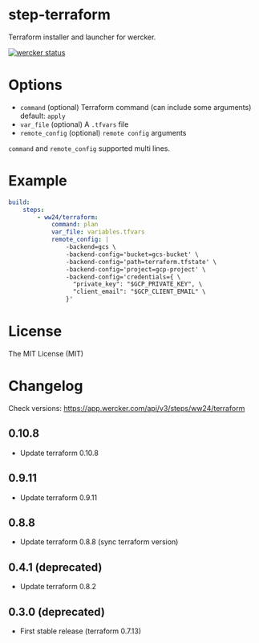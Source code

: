 # step-terraform

Terraform installer and launcher for wercker.

[![wercker status](https://app.wercker.com/status/bd2d39bbc95b4b12caeb5caa3b495660/m/master "wercker status")](https://app.wercker.com/project/byKey/bd2d39bbc95b4b12caeb5caa3b495660)

# Options

- `command` (optional) Terraform command (can include some arguments) default: `apply`
- `var_file` (optional) A `.tfvars` file
- `remote_config` (optional) `remote config` arguments

`command` and `remote_config` supported multi lines.

# Example

```yaml
build:
    steps:
        - ww24/terraform:
            command: plan
            var_file: variables.tfvars
            remote_config: |
                -backend=gcs \
                -backend-config='bucket=gcs-bucket' \
                -backend-config='path=terraform.tfstate' \
                -backend-config='project=gcp-project' \
                -backend-config='credentials={ \
                  "private_key": "$GCP_PRIVATE_KEY", \
                  "client_email": "$GCP_CLIENT_EMAIL" \
                }'
```

# License

The MIT License (MIT)

# Changelog
Check versions: https://app.wercker.com/api/v3/steps/ww24/terraform

## 0.10.8
- Update terraform 0.10.8

## 0.9.11
- Update terraform 0.9.11

## 0.8.8
- Update terraform 0.8.8 (sync terraform version)

## 0.4.1 (deprecated)
- Update terraform 0.8.2

## 0.3.0 (deprecated)
- First stable release (terraform 0.7.13)
